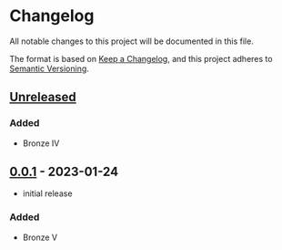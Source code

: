 # Changelog

All notable changes to this project will be documented in this file.

The format is based on [Keep a Changelog],
and this project adheres to [Semantic Versioning].

## [Unreleased]

### Added

- Bronze IV

## [0.0.1] - 2023-01-24

- initial release

### Added

- Bronze V

<!-- Links -->
[keep a changelog]: https://keepachangelog.com/en/1.0.0/
[semantic versioning]: https://semver.org/spec/v2.0.0.html

<!-- Versions -->
[unreleased]: https://github.com/MisileLab/h3/compare/h3-1...HEAD
[0.0.1]: https://github.com/MisileLab/h3/releases/tag/h3-1
